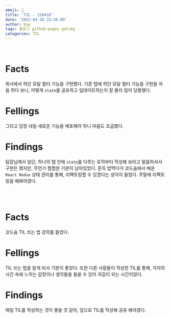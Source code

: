 ```yaml
---
emoji: 🤔
title: 'TIL - 220418'
date: '2022-04-18 22:36:00'
author: Kay
tags: 블로그 github-pages gatsby
categories: TIL
---
```


<br>

# Facts

회사에서 하단 모달 필터 기능을 구현했다. 기존 탭에 하단 모달 필터 기능을 구현을 처음 하다 보니, 어떻게 `state`를 공유하고 업데이트하는지 잘 몰라 많이 당황했다.

# Fellings

그리고 당장 내일 새로운 기능을 배포해야 하니 마음도 조급했다.

# Findings

팀장님께서 일단, 하나의 탭 안에 `state`를 다루는 로직부터 작성해 보라고 말씀하셔서 구현은 했지만, 무언가 찜찜한 기분이 남아있었다. 문득 밥먹다가 코드숨에서 배운 `React Redux` 상태 관리를 통해, 리팩토링할 수 있겠다는 생각이 들었다. 주말에 리팩토링을 해봐야겠다.

<br>
<br>

# Facts

코드숨 TIL 쓰는 법 강의를 들었다.

# Fellings

TIL 쓰는 법을 알게 되서 기분이 좋았다. 또한 다른 사람들이 작성한 TIL를 통해, 각자의 시간 속에 느끼는 감정이나 생각들을 들을 수 있어 귀감이 되는 시간이었다.

# Findings

매일 TIL를 작성하는 것이 좋을 것 같아, 앞으로 TIL를 작성해 공유 해야겠다.

<br>
